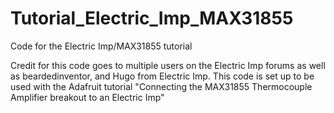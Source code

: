Tutorial_Electric_Imp_MAX31855
==============================

Code for the Electric Imp/MAX31855 tutorial

Credit for this code goes to multiple users on the Electric Imp forums as well as beardedinventor, and Hugo from Electric Imp.
This code is set up to be used with the Adafruit tutorial "Connecting the MAX31855 Thermocouple Amplifier breakout to an Electric Imp"
